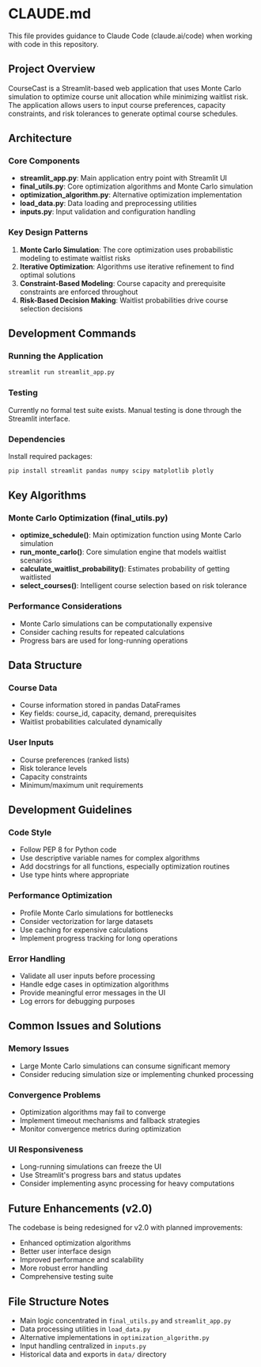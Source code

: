 # CLAUDE.md

This file provides guidance to Claude Code (claude.ai/code) when working with code in this repository.

## Project Overview

CourseCast is a Streamlit-based web application that uses Monte Carlo simulation to optimize course unit allocation while minimizing waitlist risk. The application allows users to input course preferences, capacity constraints, and risk tolerances to generate optimal course schedules.

## Architecture

### Core Components

- **streamlit_app.py**: Main application entry point with Streamlit UI
- **final_utils.py**: Core optimization algorithms and Monte Carlo simulation
- **optimization_algorithm.py**: Alternative optimization implementation
- **load_data.py**: Data loading and preprocessing utilities
- **inputs.py**: Input validation and configuration handling

### Key Design Patterns

1. **Monte Carlo Simulation**: The core optimization uses probabilistic modeling to estimate waitlist risks
2. **Iterative Optimization**: Algorithms use iterative refinement to find optimal solutions
3. **Constraint-Based Modeling**: Course capacity and prerequisite constraints are enforced throughout
4. **Risk-Based Decision Making**: Waitlist probabilities drive course selection decisions

## Development Commands

### Running the Application
```bash
streamlit run streamlit_app.py
```

### Testing
Currently no formal test suite exists. Manual testing is done through the Streamlit interface.

### Dependencies
Install required packages:
```bash
pip install streamlit pandas numpy scipy matplotlib plotly
```

## Key Algorithms

### Monte Carlo Optimization (final_utils.py)
- **optimize_schedule()**: Main optimization function using Monte Carlo simulation
- **run_monte_carlo()**: Core simulation engine that models waitlist scenarios
- **calculate_waitlist_probability()**: Estimates probability of getting waitlisted
- **select_courses()**: Intelligent course selection based on risk tolerance

### Performance Considerations
- Monte Carlo simulations can be computationally expensive
- Consider caching results for repeated calculations
- Progress bars are used for long-running operations

## Data Structure

### Course Data
- Course information stored in pandas DataFrames
- Key fields: course_id, capacity, demand, prerequisites
- Waitlist probabilities calculated dynamically

### User Inputs
- Course preferences (ranked lists)
- Risk tolerance levels
- Capacity constraints
- Minimum/maximum unit requirements

## Development Guidelines

### Code Style
- Follow PEP 8 for Python code
- Use descriptive variable names for complex algorithms
- Add docstrings for all functions, especially optimization routines
- Use type hints where appropriate

### Performance Optimization
- Profile Monte Carlo simulations for bottlenecks
- Consider vectorization for large datasets
- Use caching for expensive calculations
- Implement progress tracking for long operations

### Error Handling
- Validate all user inputs before processing
- Handle edge cases in optimization algorithms
- Provide meaningful error messages in the UI
- Log errors for debugging purposes

## Common Issues and Solutions

### Memory Issues
- Large Monte Carlo simulations can consume significant memory
- Consider reducing simulation size or implementing chunked processing

### Convergence Problems
- Optimization algorithms may fail to converge
- Implement timeout mechanisms and fallback strategies
- Monitor convergence metrics during optimization

### UI Responsiveness
- Long-running simulations can freeze the UI
- Use Streamlit's progress bars and status updates
- Consider implementing async processing for heavy computations

## Future Enhancements (v2.0)

The codebase is being redesigned for v2.0 with planned improvements:
- Enhanced optimization algorithms
- Better user interface design
- Improved performance and scalability
- More robust error handling
- Comprehensive testing suite

## File Structure Notes

- Main logic concentrated in `final_utils.py` and `streamlit_app.py`
- Data processing utilities in `load_data.py`
- Alternative implementations in `optimization_algorithm.py`
- Input handling centralized in `inputs.py`
- Historical data and exports in `data/` directory